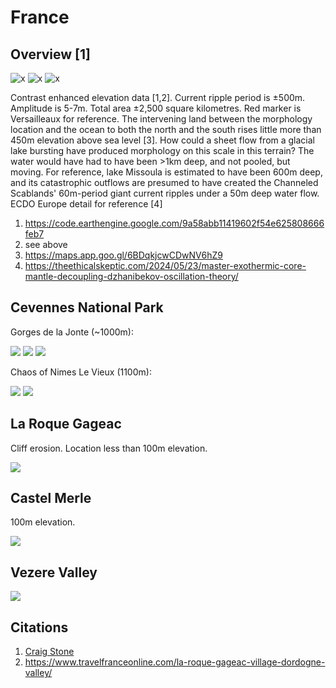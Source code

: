 # France

## Overview [1]

![x](img/france1.jpg "france")
![x](img/france2.jpg "france")
![x](img/france3.jpg "france")

Contrast enhanced elevation data [1,2]. Current ripple period is ±500m. Amplitude is 5-7m. Total area ±2,500 square kilometres. Red marker is Versailleaux for reference. The intervening land between the morphology location and the ocean to both the north and the south rises little more than 450m elevation above sea level [3]. How could a sheet flow from a glacial lake bursting have produced morphology on this scale in this terrain? The water would have had to have been >1km deep, and not pooled, but moving. For reference, lake Missoula is estimated to have been 600m deep, and its catastrophic outflows are presumed to have created the Channeled Scablands' 60m-period giant current ripples under a 50m deep water flow. ECDO Europe detail for reference [4]

1. https://code.earthengine.google.com/9a58abb11419602f54e625808666feb7
2. see above
3. https://maps.app.goo.gl/6BDqkjcwCDwNV6hZ9
4. https://theethicalskeptic.com/2024/05/23/master-exothermic-core-mantle-decoupling-dzhanibekov-oscillation-theory/

## Cevennes National Park

Gorges de la Jonte (~1000m):

![](img/cevennes.webp)
![](img/cevennes2.webp)
![](img/cevennes3.jpeg)

Chaos of Nimes Le Vieux (1100m):

![](img/cevennes5.jpg)
![](img/cevennes6.jpg)

## La Roque Gageac

Cliff erosion. Location less than 100m elevation.

![](img/la-roque-gageac.webp)

## Castel Merle

100m elevation.

![](img/castel-merle.jpg)

## Vezere Valley

![](img/vezere.webp)

## Citations

1. [Craig Stone](https://nobulart.com)
2. https://www.travelfranceonline.com/la-roque-gageac-village-dordogne-valley/